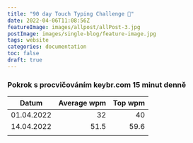 ```yaml
---
title: "90 day Touch Typing Challenge 🚧"
date: 2022-04-06T11:08:56Z
featureImage: images/allpost/allPost-3.jpg
postImage: images/single-blog/feature-image.jpg
tags: website
categories: documentation
toc: false
draft: true
---
```


### Pokrok s procvičováním keybr.com 15 minut denně

| Datum      | Average wpm | Top wpm |
| ---------- | ----------: | ------: |
| 01.04.2022 |          32 |      40 |
| 14.04.2022 |        51.5 |    59.6 |
|            |             |         |